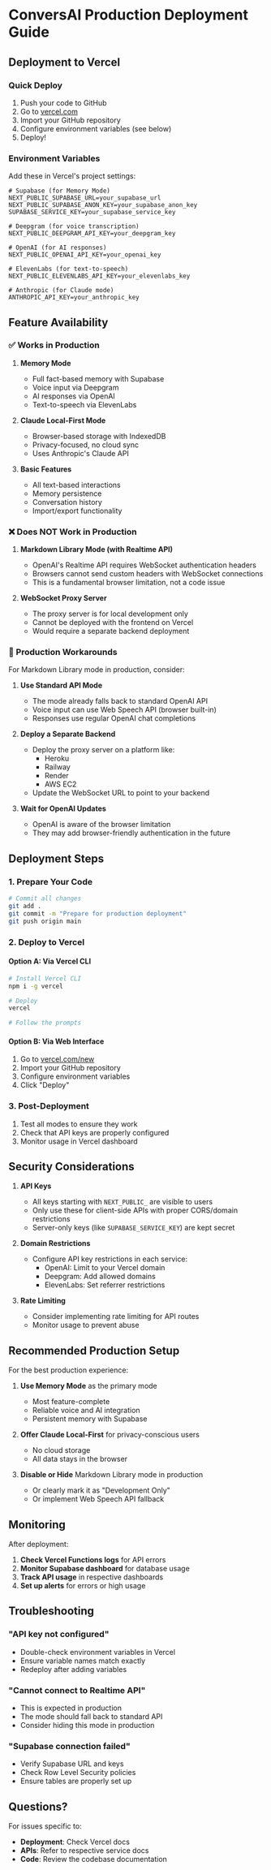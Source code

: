 # ConversAI Production Deployment Guide

## Deployment to Vercel

### Quick Deploy

1. Push your code to GitHub
2. Go to [vercel.com](https://vercel.com)
3. Import your GitHub repository
4. Configure environment variables (see below)
5. Deploy!

### Environment Variables

Add these in Vercel's project settings:

```env
# Supabase (for Memory Mode)
NEXT_PUBLIC_SUPABASE_URL=your_supabase_url
NEXT_PUBLIC_SUPABASE_ANON_KEY=your_supabase_anon_key
SUPABASE_SERVICE_KEY=your_supabase_service_key

# Deepgram (for voice transcription)
NEXT_PUBLIC_DEEPGRAM_API_KEY=your_deepgram_key

# OpenAI (for AI responses)
NEXT_PUBLIC_OPENAI_API_KEY=your_openai_key

# ElevenLabs (for text-to-speech)
NEXT_PUBLIC_ELEVENLABS_API_KEY=your_elevenlabs_key

# Anthropic (for Claude mode)
ANTHROPIC_API_KEY=your_anthropic_key
```

## Feature Availability

### ✅ Works in Production

1. **Memory Mode**
   - Full fact-based memory with Supabase
   - Voice input via Deepgram
   - AI responses via OpenAI
   - Text-to-speech via ElevenLabs

2. **Claude Local-First Mode**
   - Browser-based storage with IndexedDB
   - Privacy-focused, no cloud sync
   - Uses Anthropic's Claude API

3. **Basic Features**
   - All text-based interactions
   - Memory persistence
   - Conversation history
   - Import/export functionality

### ❌ Does NOT Work in Production

1. **Markdown Library Mode (with Realtime API)**
   - OpenAI's Realtime API requires WebSocket authentication headers
   - Browsers cannot send custom headers with WebSocket connections
   - This is a fundamental browser limitation, not a code issue

2. **WebSocket Proxy Server**
   - The proxy server is for local development only
   - Cannot be deployed with the frontend on Vercel
   - Would require a separate backend deployment

### 🔧 Production Workarounds

For Markdown Library mode in production, consider:

1. **Use Standard API Mode**
   - The mode already falls back to standard OpenAI API
   - Voice input can use Web Speech API (browser built-in)
   - Responses use regular OpenAI chat completions

2. **Deploy a Separate Backend**
   - Deploy the proxy server on a platform like:
     - Heroku
     - Railway
     - Render
     - AWS EC2
   - Update the WebSocket URL to point to your backend

3. **Wait for OpenAI Updates**
   - OpenAI is aware of the browser limitation
   - They may add browser-friendly authentication in the future

## Deployment Steps

### 1. Prepare Your Code

```bash
# Commit all changes
git add .
git commit -m "Prepare for production deployment"
git push origin main
```

### 2. Deploy to Vercel

#### Option A: Via Vercel CLI
```bash
# Install Vercel CLI
npm i -g vercel

# Deploy
vercel

# Follow the prompts
```

#### Option B: Via Web Interface
1. Go to [vercel.com/new](https://vercel.com/new)
2. Import your GitHub repository
3. Configure environment variables
4. Click "Deploy"

### 3. Post-Deployment

1. Test all modes to ensure they work
2. Check that API keys are properly configured
3. Monitor usage in Vercel dashboard

## Security Considerations

1. **API Keys**
   - All keys starting with `NEXT_PUBLIC_` are visible to users
   - Only use these for client-side APIs with proper CORS/domain restrictions
   - Server-only keys (like `SUPABASE_SERVICE_KEY`) are kept secret

2. **Domain Restrictions**
   - Configure API key restrictions in each service:
     - OpenAI: Limit to your Vercel domain
     - Deepgram: Add allowed domains
     - ElevenLabs: Set referrer restrictions

3. **Rate Limiting**
   - Consider implementing rate limiting for API routes
   - Monitor usage to prevent abuse

## Recommended Production Setup

For the best production experience:

1. **Use Memory Mode** as the primary mode
   - Most feature-complete
   - Reliable voice and AI integration
   - Persistent memory with Supabase

2. **Offer Claude Local-First** for privacy-conscious users
   - No cloud storage
   - All data stays in the browser

3. **Disable or Hide** Markdown Library mode in production
   - Or clearly mark it as "Development Only"
   - Or implement Web Speech API fallback

## Monitoring

After deployment:

1. **Check Vercel Functions logs** for API errors
2. **Monitor Supabase dashboard** for database usage
3. **Track API usage** in respective dashboards
4. **Set up alerts** for errors or high usage

## Troubleshooting

### "API key not configured"
- Double-check environment variables in Vercel
- Ensure variable names match exactly
- Redeploy after adding variables

### "Cannot connect to Realtime API"
- This is expected in production
- The mode should fall back to standard API
- Consider hiding this mode in production

### "Supabase connection failed"
- Verify Supabase URL and keys
- Check Row Level Security policies
- Ensure tables are properly set up

## Questions?

For issues specific to:
- **Deployment**: Check Vercel docs
- **APIs**: Refer to respective service docs
- **Code**: Review the codebase documentation